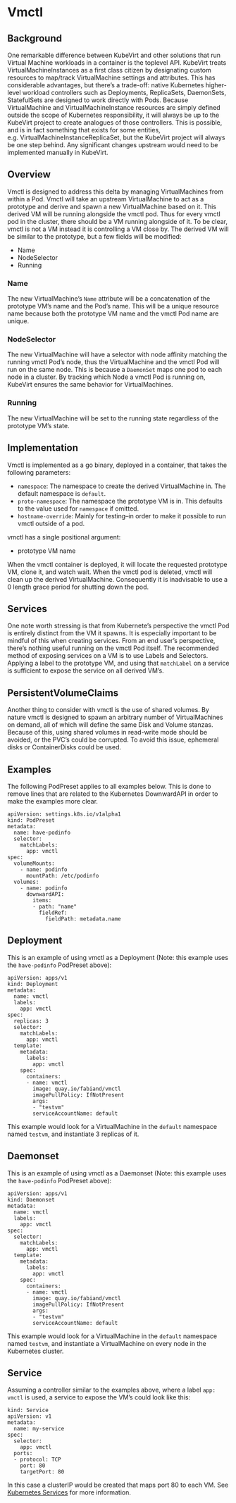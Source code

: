 # Vmctl

## Background

One remarkable difference between KubeVirt and other solutions that run
Virtual Machine workloads in a container is the toplevel API. KubeVirt
treats VirtualMachineInstances as a first class citizen by designating
custom resources to map/track VirtualMachine settings and attributes.
This has considerable advantages, but there’s a trade-off: native
Kubernetes higher-level workload controllers such as Deployments,
ReplicaSets, DaemonSets, StatefulSets are designed to work directly with
Pods. Because VirtualMachine and VirtualMachineInstance resources are
simply defined outside the scope of Kubernetes responsibility, it will
always be up to the KubeVirt project to create analogues of those
controllers. This is possible, and is in fact something that exists for
some entities, e.g. VirtualMachineInstanceReplicaSet, but the KubeVirt
project will always be one step behind. Any significant changes upstream
would need to be implemented manually in KubeVirt.

## Overview

Vmctl is designed to address this delta by managing VirtualMachines from
within a Pod. Vmctl will take an upstream VirtualMachine to act as a
prototype and derive and spawn a new VirtualMachine based on it. This
derived VM will be running alongside the vmctl pod. Thus for every vmctl
pod in the cluster, there should be a VM running alongside of it. To be
clear, vmctl is not a VM instead it is controlling a VM close by. The
derived VM will be similar to the prototype, but a few fields will be
modified:

- Name
- NodeSelector
- Running

### Name

The new VirtualMachine’s `Name` attribute will be a concatenation of the
prototype VM’s name and the Pod’s name. This will be a unique resource
name because both the prototype VM name and the vmctl Pod name are
unique.

### NodeSelector

The new VirtualMachine will have a selector with node affinity matching
the running vmctl Pod’s node, thus the VirtualMachine and the vmctl Pod
will run on the same node. This is because a `DaemonSet` maps one pod to
each node in a cluster. By tracking which Node a vmctl Pod is running
on, KubeVirt ensures the same behavior for VirtualMachines.

### Running

The new VirtualMachine will be set to the running state regardless of
the prototype VM’s state.

## Implementation

Vmctl is implemented as a go binary, deployed in a container, that takes
the following parameters:

- `namespace`: The namespace to create the derived VirtualMachine in.
    The default namespace is `default`.
- `proto-namespace`: The namespace the prototype VM is in. This
    defaults to the value used for `namespace` if omitted.
- `hostname-override`: Mainly for testing–in order to make it possible
    to run vmctl outside of a pod.

vmctl has a single positional argument:

- prototype VM name

When the vmctl container is deployed, it will locate the requested
prototype VM, clone it, and watch wait. When the vmctl pod is deleted,
vmctl will clean up the derived VirtualMachine. Consequently it is
inadvisable to use a 0 length grace period for shutting down the pod.

## Services

One note worth stressing is that from Kubernete’s perspective the vmctl
Pod is entirely distinct from the VM it spawns. It is especially
important to be mindful of this when creating services. From an end
user’s perspective, there’s nothing useful running on the vmctl Pod
itself. The recommended method of exposing services on a VM is to use
Labels and Selectors. Applying a label to the prototype VM, and using
that `matchLabel` on a service is sufficient to expose the service on
all derived VM’s.

## PersistentVolumeClaims

Another thing to consider with vmctl is the use of shared volumes. By
nature vmctl is designed to spawn an arbitrary number of VirtualMachines
on demand, all of which will define the same Disk and Volume stanzas.
Because of this, using shared volumes in read-write mode should be
avoided, or the PVC’s could be corrupted. To avoid this issue, ephemeral
disks or ContainerDisks could be used.

## Examples

The following PodPreset applies to all examples below. This is done to
remove lines that are related to the Kubernetes DownwardAPI in order to
make the examples more clear.

    apiVersion: settings.k8s.io/v1alpha1
    kind: PodPreset
    metadata:
      name: have-podinfo
      selector:
        matchLabels:
          app: vmctl
    spec:
      volumeMounts:
        - name: podinfo
          mountPath: /etc/podinfo
      volumes:
        - name: podinfo
          downwardAPI:
            items:
            - path: "name"
              fieldRef:
                fieldPath: metadata.name

## Deployment

This is an example of using vmctl as a Deployment (Note: this example
uses the `have-podinfo` PodPreset above):

    apiVersion: apps/v1
    kind: Deployment
    metadata:
      name: vmctl
      labels:
        app: vmctl
    spec:
      replicas: 3
      selector:
        matchLabels:
          app: vmctl
      template:
        metadata:
          labels:
            app: vmctl
        spec:
          containers:
          - name: vmctl
            image: quay.io/fabiand/vmctl
            imagePullPolicy: IfNotPresent
            args:
            - "testvm"
            serviceAccountName: default

This example would look for a VirtualMachine in the `default` namespace
named `testvm`, and instantiate 3 replicas of it.

## Daemonset

This is an example of using vmctl as a Daemonset (Note: this example
uses the `have-podinfo` PodPreset above):

    apiVersion: apps/v1
    kind: Daemonset
    metadata:
      name: vmctl
      labels:
        app: vmctl
    spec:
      selector:
        matchLabels:
          app: vmctl
      template:
        metadata:
          labels:
            app: vmctl
        spec:
          containers:
          - name: vmctl
            image: quay.io/fabiand/vmctl
            imagePullPolicy: IfNotPresent
            args:
            - "testvm"
            serviceAccountName: default

This example would look for a VirtualMachine in the `default` namespace
named `testvm`, and instantiate a VirtualMachine on every node in the
Kubernetes cluster.

## Service

Assuming a controller similar to the examples above, where a label
`app: vmctl` is used, a service to expose the VM’s could look like this:

    kind: Service
    apiVersion: v1
    metadata:
      name: my-service
    spec:
      selector:
        app: vmctl
      ports:
      - protocol: TCP
        port: 80
        targetPort: 80

In this case a clusterIP would be created that maps port 80 to each VM.
See [Kubernetes
Services](https://kubernetes.io/docs/concepts/services-networking/service/)
for more information.
